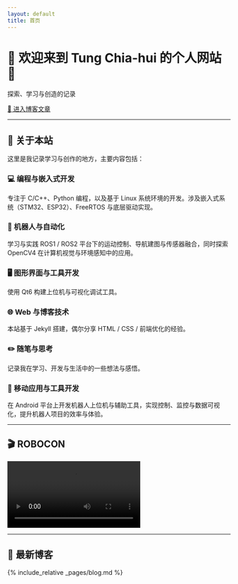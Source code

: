 ```yaml
---
layout: default
title: 首页
---
```


<div class="home-header">

  <h1>🌟 欢迎来到 <b>Tung Chia-hui 的个人网站</b> 👋</h1>
  <p class="subtitle">探索、学习与创造的记录</p>

  <div class="btn-group">
    <a href="{{ '/blog/' | relative_url }}" class="btn-primary">
      🚀 进入博客文章
    </a>
  </div>

</div>

---

## 🧠 关于本站

<p class="intro">
这里是我记录学习与创作的地方，主要内容包括：
</p>

<div class="cards">

  <div class="card">
    <h3>💻 编程与嵌入式开发</h3>
    <p>专注于 C/C++、Python 编程，以及基于 Linux 系统环境的开发。涉及嵌入式系统（STM32、ESP32）、FreeRTOS 与底层驱动实现。</p>
  </div>

  <div class="card">
    <h3>🤖 机器人与自动化</h3>
    <p>学习与实践 ROS1 / ROS2 平台下的运动控制、导航建图与传感器融合，同时探索 OpenCV4 在计算机视觉与环境感知中的应用。</p>
  </div>

  <div class="card">
    <h3>🖥️ 图形界面与工具开发</h3>
    <p>使用 Qt6 构建上位机与可视化调试工具。</p>
  </div>

  <div class="card">
    <h3>🌐 Web 与博客技术</h3>
    <p>本站基于 Jekyll 搭建，偶尔分享 HTML / CSS / 前端优化的经验。</p>
  </div>

  <div class="card">
    <h3>✏️ 随笔与思考</h3>
    <p>记录我在学习、开发与生活中的一些想法与感悟。</p>
  </div>

  <div class="card">
    <h3>📱 移动应用与工具开发</h3>
    <p>在 Android 平台上开发机器人上位机与辅助工具，实现控制、监控与数据可视化，提升机器人项目的效率与体验。</p>
  </div>

</div>

---

## 🎬 ROBOCON

<div class="video-container">
  <video controls preload="metadata">
    <source src="https://cdn.eo.r2.tungchiahui.cn/tungwebsite/assets/videos/header-bg.mp4" type="video/mp4">
    您的浏览器不支持视频播放。
  </video>
</div>

---

## 📰 最新博客

{% include_relative _pages/blog.md %}
